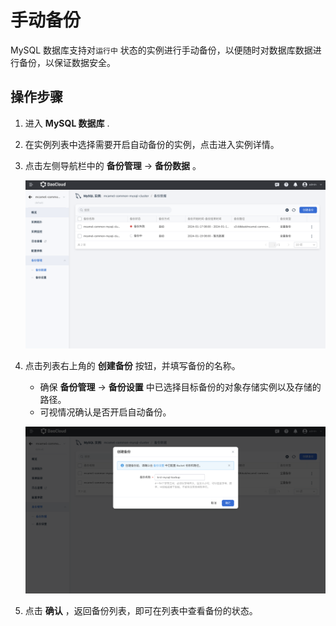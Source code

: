 # 手动备份

MySQL 数据库支持对`运行中` 状态的实例进行手动备份，以便随时对数据库数据进行备份，以保证数据安全。

## 操作步骤

1. 进入 **MySQL 数据库** .
2. 在实例列表中选择需要开启自动备份的实例，点击进入实例详情。
3. 点击左侧导航栏中的 **备份管理** -> **备份数据** 。

    ![manual-backup](../../images/manual-backup.png)

4. 点击列表右上角的 **创建备份** 按钮，并填写备份的名称。

    - 确保 **备份管理** -> **备份设置** 中已选择目标备份的对象存储实例以及存储的路径。
    - 可视情况确认是否开启自动备份。

    ![manual-backup](../../images/manual-backup-1.png)

5. 点击 **确认** ，返回备份列表，即可在列表中查看备份的状态。
